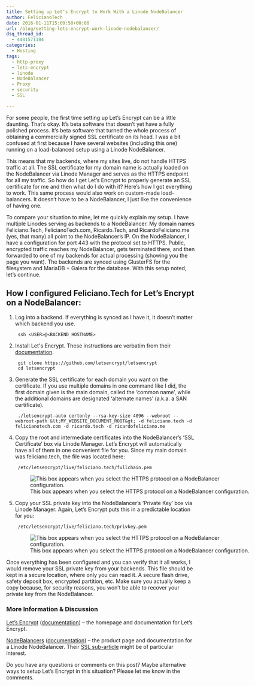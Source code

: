 ```yaml
---
title: Setting up Let’s Encrypt to Work With a Linode NodeBalancer
author: FelicianoTech
date: 2016-01-11T15:00:58+00:00
url: /blog/setting-lets-encrypt-work-linode-nodebalancer/
dsq_thread_id:
  - 4481571184
categories:
  - Hosting
tags:
  - http-proxy
  - lets-encrypt
  - linode
  - NodeBalancer
  - Proxy
  - security
  - SSL

---
```

For some people, the first time setting up Let&#8217;s Encrypt can be a little daunting. That&#8217;s okay. It&#8217;s beta software that doesn&#8217;t yet have a fully polished process. It&#8217;s beta software that turned the whole process of obtaining a commercially signed SSL certificate on its head. I was a bit confused at first because I have several websites (including this one) running on a load-balanced setup using a Linode NodeBalancer.

This means that my backends, where my sites live, do not handle HTTPS traffic at all. The SSL certificate for my domain name is actually loaded on the NodeBalancer via Linode Manager and serves as the HTTPS endpoint for all my traffic. So how do I get Let&#8217;s Encrypt to properly generate an SSL certificate for me and then what do I do with it? Here&#8217;s how I got everything to work. This same process would also work on custom-made load-balancers. It doesn&#8217;t have to be a NodeBalancer, I just like the convenience of having one.

To compare your situation to mine, let me quickly explain my setup. I have multiple Linodes serving as backends to a NodeBalancer. My domain names Feliciano.Tech, FelicianoTech.com, Ricardo.Tech, and RicardoFeliciano.me (yes, that many) all point to the NodeBalancer&#8217;s IP. On the NodeBalancer, I have a configuration for port 443 with the protocol set to HTTPS. Public, encrypted traffic reaches my NodeBalancer, gets terminated there, and then forwarded to one of my backends for actual processing (showing you the page you want). The backends are synced using GlusterFS for the filesystem and MariaDB + Galera for the database. With this setup noted, let&#8217;s continue.

## How I configured Feliciano.Tech for Let&#8217;s Encrypt on a NodeBalancer:

1. Log into a backend. If everything is synced as I have it, it doesn&#8217;t matter which backend you use. 

		ssh <USER>@<BACKEND_HOSTNAME>

2. Install Let's Encrypt. These instructions are verbatim from their [documentation][1]. 

		git clone https://github.com/letsencrypt/letsencrypt
		cd letsencrypt

3. Generate the SSL certificate for each domain you want on the certificate. If you use multiple domains in one command like I did, the first domain given is the main domain, called the &#8216;common name&#8217;, while the additional domains are designated &#8216;alternate names&#8217; (a.k.a. a SAN certificate). 

		./letsencrypt-auto certonly --rsa-key-size 4096 --webroot --webroot-path &lt;MY_WEBSITE_DOCUMENT_ROOT&gt; -d feliciano.tech -d felicianotech.com -d ricardo.tech -d ricardofeliciano.me

4. Copy the root and intermediate certificates into the NodeBalancer&#8217;s &#8216;SSL Certificate&#8217; box via Linode Manager. Let&#8217;s Encrypt will automatically have all of them in one convenient file for you. Since my main domain was feliciano.tech, the file was located here: 

		/etc/letsencrypt/live/feliciano.tech/fullchain.pem

	<figure id="attachment_1010" style="width: 600px" class="wp-caption aligncenter"><img class="size-medium wp-image-1010" src="/assets/img/article/nb-ssl-cert-box.png?resize=600%2C100&#038;ssl=1" alt="This box appears when you select the HTTPS protocol on a NodeBalancer configuration." data-recalc-dims="1" /><figcaption class="wp-caption-text">This box appears when you select the HTTPS protocol on a NodeBalancer configuration.</figcaption></figure>
    
5. Copy your SSL private key into the NodeBalancer&#8217;s &#8216;Private Key&#8217; box via Linode Manager. Again, Let&#8217;s Encrypt puts this in a predictable location for you: 

		/etc/letsencrypt/live/feliciano.tech/privkey.pem

	<figure id="attachment_1006" style="width: 600px" class="wp-caption aligncenter"><img class="size-medium wp-image-1006" src="/assets/img/article/nb-private-key-box.png?resize=600%2C100&#038;ssl=1" alt="This box appears when you select the HTTPS protocol on a NodeBalancer configuration." data-recalc-dims="1" /><figcaption class="wp-caption-text">This box appears when you select the HTTPS protocol on a NodeBalancer configuration.</figcaption></figure>
        
Once everything has been configured and you can verify that it all works, I would remove your SSL private key from your backends. This file should be kept in a secure location, where only you can read it. A secure flash drive, safety deposit box, encrypted partition, etc. Make sure you actually keep a copy because, for security reasons, you won&#8217;t be able to recover your private key from the NodeBalancer.
        
### More Information & Discussion
        
[Let&#8217;s Encrypt][2] ([documentation][3]) &#8211; the homepage and documentation for Let&#8217;s Encrypt.
 
[NodeBalancers][4] ([documentation][5]) &#8211; the product page and documentation for a Linode NodeBalancer. Their [SSL sub-article][6] might be of particular interest.
        
Do you have any questions or comments on this post? Maybe alternative ways to setup Let&#8217;s Encrypt in this situation? Please let me know in the comments.

[1]: http://letsencrypt.readthedocs.org/en/latest/using.html#installation
[2]: https://letsencrypt.org/
[3]: http://letsencrypt.readthedocs.org/en/latest/using.html
[4]: https://www.linode.com/nodebalancers
[5]: https://www.linode.com/docs/platform/nodebalancer/
[6]: https://www.linode.com/docs/platform/nodebalancer/nodebalancer-ssl-configuration
